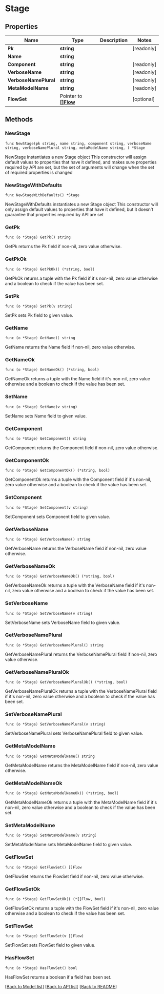 # Stage

## Properties

Name | Type | Description | Notes
------------ | ------------- | ------------- | -------------
**Pk** | **string** |  | [readonly] 
**Name** | **string** |  | 
**Component** | **string** |  | [readonly] 
**VerboseName** | **string** |  | [readonly] 
**VerboseNamePlural** | **string** |  | [readonly] 
**MetaModelName** | **string** |  | [readonly] 
**FlowSet** | Pointer to [**[]Flow**](Flow.md) |  | [optional] 

## Methods

### NewStage

`func NewStage(pk string, name string, component string, verboseName string, verboseNamePlural string, metaModelName string, ) *Stage`

NewStage instantiates a new Stage object
This constructor will assign default values to properties that have it defined,
and makes sure properties required by API are set, but the set of arguments
will change when the set of required properties is changed

### NewStageWithDefaults

`func NewStageWithDefaults() *Stage`

NewStageWithDefaults instantiates a new Stage object
This constructor will only assign default values to properties that have it defined,
but it doesn't guarantee that properties required by API are set

### GetPk

`func (o *Stage) GetPk() string`

GetPk returns the Pk field if non-nil, zero value otherwise.

### GetPkOk

`func (o *Stage) GetPkOk() (*string, bool)`

GetPkOk returns a tuple with the Pk field if it's non-nil, zero value otherwise
and a boolean to check if the value has been set.

### SetPk

`func (o *Stage) SetPk(v string)`

SetPk sets Pk field to given value.


### GetName

`func (o *Stage) GetName() string`

GetName returns the Name field if non-nil, zero value otherwise.

### GetNameOk

`func (o *Stage) GetNameOk() (*string, bool)`

GetNameOk returns a tuple with the Name field if it's non-nil, zero value otherwise
and a boolean to check if the value has been set.

### SetName

`func (o *Stage) SetName(v string)`

SetName sets Name field to given value.


### GetComponent

`func (o *Stage) GetComponent() string`

GetComponent returns the Component field if non-nil, zero value otherwise.

### GetComponentOk

`func (o *Stage) GetComponentOk() (*string, bool)`

GetComponentOk returns a tuple with the Component field if it's non-nil, zero value otherwise
and a boolean to check if the value has been set.

### SetComponent

`func (o *Stage) SetComponent(v string)`

SetComponent sets Component field to given value.


### GetVerboseName

`func (o *Stage) GetVerboseName() string`

GetVerboseName returns the VerboseName field if non-nil, zero value otherwise.

### GetVerboseNameOk

`func (o *Stage) GetVerboseNameOk() (*string, bool)`

GetVerboseNameOk returns a tuple with the VerboseName field if it's non-nil, zero value otherwise
and a boolean to check if the value has been set.

### SetVerboseName

`func (o *Stage) SetVerboseName(v string)`

SetVerboseName sets VerboseName field to given value.


### GetVerboseNamePlural

`func (o *Stage) GetVerboseNamePlural() string`

GetVerboseNamePlural returns the VerboseNamePlural field if non-nil, zero value otherwise.

### GetVerboseNamePluralOk

`func (o *Stage) GetVerboseNamePluralOk() (*string, bool)`

GetVerboseNamePluralOk returns a tuple with the VerboseNamePlural field if it's non-nil, zero value otherwise
and a boolean to check if the value has been set.

### SetVerboseNamePlural

`func (o *Stage) SetVerboseNamePlural(v string)`

SetVerboseNamePlural sets VerboseNamePlural field to given value.


### GetMetaModelName

`func (o *Stage) GetMetaModelName() string`

GetMetaModelName returns the MetaModelName field if non-nil, zero value otherwise.

### GetMetaModelNameOk

`func (o *Stage) GetMetaModelNameOk() (*string, bool)`

GetMetaModelNameOk returns a tuple with the MetaModelName field if it's non-nil, zero value otherwise
and a boolean to check if the value has been set.

### SetMetaModelName

`func (o *Stage) SetMetaModelName(v string)`

SetMetaModelName sets MetaModelName field to given value.


### GetFlowSet

`func (o *Stage) GetFlowSet() []Flow`

GetFlowSet returns the FlowSet field if non-nil, zero value otherwise.

### GetFlowSetOk

`func (o *Stage) GetFlowSetOk() (*[]Flow, bool)`

GetFlowSetOk returns a tuple with the FlowSet field if it's non-nil, zero value otherwise
and a boolean to check if the value has been set.

### SetFlowSet

`func (o *Stage) SetFlowSet(v []Flow)`

SetFlowSet sets FlowSet field to given value.

### HasFlowSet

`func (o *Stage) HasFlowSet() bool`

HasFlowSet returns a boolean if a field has been set.


[[Back to Model list]](../README.md#documentation-for-models) [[Back to API list]](../README.md#documentation-for-api-endpoints) [[Back to README]](../README.md)


